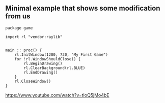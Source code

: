 ## Minimal example that shows some modification from us

```odin
package game

import rl "vendor:raylib"


main :: proc() {
    rl.InitWindow(1280, 720, "My First Game")
    for !rl.WindowShouldClose() {
        rl.BeginDrawing()
        rl.ClearBackground(rl.BLUE)
        rl.EndDrawing()
    }
    rl.CloseWindow()
}
```

<https://www.youtube.com/watch?v=tIoQ5jMo4bE>
